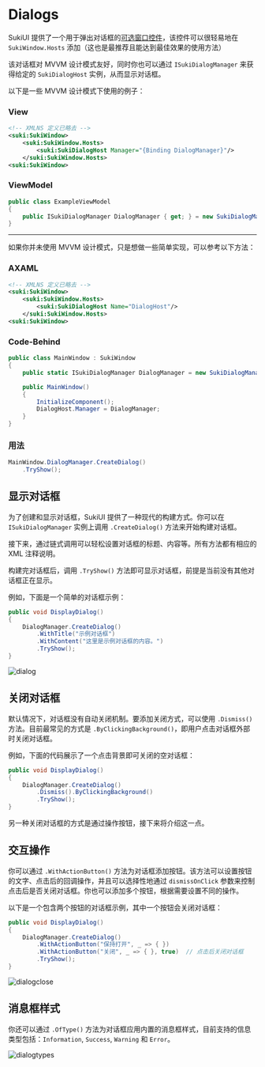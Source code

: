 # Dialogs

SukiUI 提供了一个用于弹出对话框的[可选窗口控件](./hosts)，该控件可以很轻易地在 `SukiWindow.Hosts` 添加（这也是最推荐且能达到最佳效果的使用方法）

该对话框对 MVVM 设计模式友好，同时你也可以通过 `ISukiDialogManager` 来获得给定的 `SukiDialogHost` 实例，从而显示对话框。

以下是一些 MVVM 设计模式下使用的例子：

### View

```xml
<!-- XMLNS 定义已略去 -->
<suki:SukiWindow>
	<suki:SukiWindow.Hosts>
		<suki:SukiDialogHost Manager="{Binding DialogManager}"/>
	</suki:SukiWindow.Hosts>
<suki:SukiWindow>
```

### ViewModel

```cs
public class ExampleViewModel
{
	public ISukiDialogManager DialogManager { get; } = new SukiDialogManager();
}
```
---

如果你并未使用 MVVM 设计模式，只是想做一些简单实现，可以参考以下方法：

### AXAML

```xml
<!-- XMLNS 定义已略去 -->
<suki:SukiWindow>
	<suki:SukiWindow.Hosts>
		<suki:SukiDialogHost Name="DialogHost"/>
	</suki:SukiWindow.Hosts>
<suki:SukiWindow>
```

### Code-Behind

```cs
public class MainWindow : SukiWindow
{
	public static ISukiDialogManager DialogManager = new SukiDialogManager();

	public MainWindow()
	{
		InitializeComponent();
		DialogHost.Manager = DialogManager;
	}
}
```

### 用法

```cs
MainWindow.DialogManager.CreateDialog()
	.TryShow();
```

## 显示对话框

为了创建和显示对话框，SukiUI 提供了一种现代的构建方式。你可以在 `ISukiDialogManager` 实例上调用 `.CreateDialog()` 方法来开始构建对话框。

接下来，通过链式调用可以轻松设置对话框的标题、内容等。所有方法都有相应的 XML 注释说明。

构建完对话框后，调用 `.TryShow()` 方法即可显示对话框，前提是当前没有其他对话框正在显示。

例如，下面是一个简单的对话框示例：

```cs
public void DisplayDialog()
{
	DialogManager.CreateDialog()
		.WithTitle("示例对话框")
		.WithContent("这里是示例对话框的内容。")
		.TryShow();
}
```

![dialog](https://github.com/user-attachments/assets/efd34873-b4c1-45bf-a14b-d7a7b11a77c1)

## 关闭对话框

默认情况下，对话框没有自动关闭机制。要添加关闭方式，可以使用 `.Dismiss()` 方法。目前最常见的方式是 `.ByClickingBackground()`，即用户点击对话框外部时关闭对话框。

例如，下面的代码展示了一个点击背景即可关闭的空对话框：

```cs
public void DisplayDialog()
{
	DialogManager.CreateDialog()
		.Dismiss().ByClickingBackground()
		.TryShow();
}
```

另一种关闭对话框的方式是通过操作按钮，接下来将介绍这一点。

## 交互操作

你可以通过 `.WithActionButton()` 方法为对话框添加按钮。该方法可以设置按钮的文字、点击后的回调操作，并且可以选择性地通过 `dismissOnClick` 参数来控制点击后是否关闭对话框。你也可以添加多个按钮，根据需要设置不同的操作。

以下是一个包含两个按钮的对话框示例，其中一个按钮会关闭对话框：

```cs
public void DisplayDialog()
{
	DialogManager.CreateDialog()
		.WithActionButton("保持打开", _ => { })
		.WithActionButton("关闭", _ => { }, true)  // 点击后关闭对话框
		.TryShow();
}
```

![dialogclose](https://github.com/user-attachments/assets/3d07344f-c302-400a-b2cf-88865e7713ba)

## 消息框样式

你还可以通过 `.OfType()` 方法为对话框应用内置的消息框样式，目前支持的信息类型包括：`Information`, `Success`, `Warning` 和 `Error`。

![dialogtypes](https://github.com/user-attachments/assets/1c596315-5e9a-4f4c-b577-e27d0d6b0a1d)